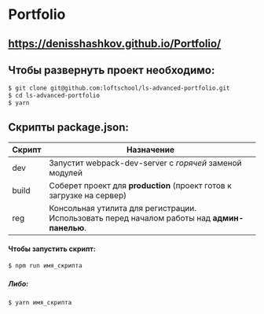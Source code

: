 #   Portfolio

##  https://denisshashkov.github.io/Portfolio/

##  Чтобы развернуть проект необходимо:
```sh
$ git clone git@github.com:loftschool/ls-advanced-portfolio.git
$ cd ls-advanced-portfolio
$ yarn
```

## Скрипты package.json:

| Скрипт | Назначение |
| ------ | ------ |
| dev | Запустит webpack-dev-server с _горячей_ заменой модулей |
| build | Соберет проект для **production** (проект готов к загрузке на сервер) |
| reg | Консольная утилита для регистрации. Использовать перед началом работы над **админ-панелью**. |

#### Чтобы запустить скрипт:
```sh
$ npm run имя_скрипта
```

##### Либо:
```sh
$ yarn имя_скрипта
```
